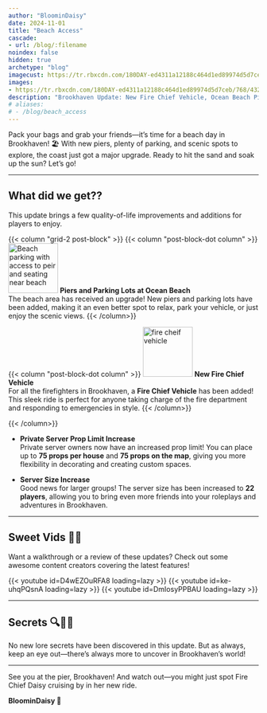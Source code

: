 ```yaml
---
author: "BloominDaisy"
date: 2024-11-01
title: "Beach Access"
cascade:
- url: /blog/:filename
noindex: false
hidden: true
archetype: "blog"
imagecust: https://tr.rbxcdn.com/180DAY-ed4311a12188c464d1ed89974d5d7ceb/768/432/Image/Png/noFilter
images:
- https://tr.rbxcdn.com/180DAY-ed4311a12188c464d1ed89974d5d7ceb/768/432/Image/Png/noFilter
description: "Brookhaven Update: New Fire Chief Vehicle, Ocean Beach Piers, and more."
# aliases:
# - /blog/beach_access
---
```


Pack your bags and grab your friends—it’s time for a beach day in Brookhaven! 🏖️ With new piers, plenty of parking, and scenic spots to explore, the coast just got a major upgrade. Ready to hit the sand and soak up the sun? Let’s go!

---

## What did we get??

This update brings a few quality-of-life improvements and additions for players to enjoy.

{{< column "grid-2 post-block" >}}
{{< column "post-block-dot column" >}}
<img src="/images/blog/beach_parking_and_peir_on_beach.png" loading="lazy" alt="Beach parking with access to peir and seating near beach" style="width: auto; height: 100px;"> **Piers and Parking Lots at Ocean Beach**  
  The beach area has received an upgrade! New piers and parking lots have been added, making it an even better spot to relax, park your vehicle, or just enjoy the scenic views.
{{< /column>}}

{{< column "post-block-dot column" >}}
<img src="/images/blog/fire_cheif_vehicle.png" loading="lazy" alt="fire cheif vehicle" style="width: auto; height: 100px;"> **New Fire Chief Vehicle**  
  For all the firefighters in Brookhaven, a **Fire Chief Vehicle** has been added! This sleek ride is perfect for anyone taking charge of the fire department and responding to emergencies in style.
{{< /column>}}


{{< /column>}}

- **Private Server Prop Limit Increase**  
  Private server owners now have an increased prop limit! You can place up to **75 props per house** and **75 props on the map**, giving you more flexibility in decorating and creating custom spaces.

- **Server Size Increase**  
  Good news for larger groups! The server size has been increased to **22 players**, allowing you to bring even more friends into your roleplays and adventures in Brookhaven.

---

## Sweet Vids 🎥🍬

Want a walkthrough or a review of these updates? Check out some awesome content creators covering the latest features!


<div class="grid-2 post-vid-dot">
{{< youtube id=D4wEZOuRFA8 loading=lazy >}}
{{< youtube id=ke-uhqPQsnA loading=lazy >}}
{{< youtube id=DmIosyPPBAU loading=lazy >}}
</div>

---

## Secrets 🔍🕵️‍♂️

No new lore secrets have been discovered in this update. But as always, keep an eye out—there’s always more to uncover in Brookhaven’s world!

---

See you at the pier, Brookhaven! And watch out—you might just spot Fire Chief Daisy cruising by in her new ride. 

**BloominDaisy 💜**

